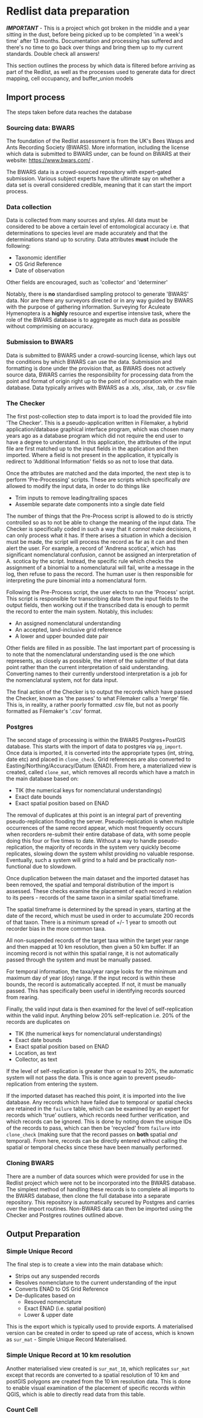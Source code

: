 # **Redlist data preparation**

***IMPORTANT*** - This is a project which got broken in the middle and a year sitting in the dust, before being picked up to be completed 'in a week's time' after 13 months. Documentation and processing has suffered and there's no time to go back over things and bring them up to my current standards. Double check all answers!

This section outlines the process by which data is filtered before arriving as part of the Redlist, as well as the processes used to generate data for direct mapping, cell occupancy, and buffer_union models

## **Import process**

The steps taken before data reaches the database

### **Sourcing data: BWARS**

The foundation of the Redlist assessment is from the UK's Bees Wasps and Ants Recording Society (BWARS). More information, including the license which data is submitted to BWARS under, can be found on BWARS at their website: https://www.bwars.com/ .

The BWARS data is a crowd-sourced repository with expert-gated submission. Various subject experts have the ultimate say on whether a data set is overall considered credible, meaning that it can start the import process.

### **Data collection**

Data is collected from many sources and styles. All data must be considered to be above a certain level of entomological accuracy i.e. that determinations to species level are made accurately and that the determinations stand up to scrutiny. Data attributes **must** include the following:

* Taxonomic identifier
* OS Grid Reference
* Date of observation

Other fields are encouraged, such as 'collector' and 'determiner'

Notably, there is **no** standardised sampling protocol to generate 'BWARS' data. Nor are there any surveyors directed or in any way guided by BWARS with the purpose of gathering information. Surveying for Aculeate Hymenoptera is a **highly** resource and expertise intensive task, where the role of the BWARS database is to aggregate as much data as possible without comprimising on accuracy.


### **Submission to BWARS**

Data is submitted to BWARS under a crowd-sourcing license, which lays out the conditions by which BWARS can use the data. Submission and formatting is done under the provision that, as BWARS does not actively source data, BWARS carries the responsibility for processing data from the point and format of origin right up to the point of incorporation with the main database. Data typically arrives with BWARS as a .xls, .xlsx, .tab, or .csv file

### **The Checker**

The first post-collection step to data import is to load the provided file into 'The Checker'. This is a pseudo-application written in Filemaker, a hybrid application/database graphical interface program, which was chosen many years ago as a database program which did not require the end user to have a degree to understand. In this application, the attributes of the input file are first matched up to the input fields in the application and then imported. Where a field is not present in the application, it typically is redirect to 'Additional Information' fields so as not to lose that data.

Once the attributes are matched and the data imported, the next step is to perform 'Pre-Processing' scripts. These are scripts which specifically *are* allowed to modify the input data, in order to do things like

* Trim inputs to remove leading/trailing spaces
* Assemble separate date components into a single date field

The number of things that the Pre-Process script is allowed to do is strictly controlled so as to not be able to change the meaning of the input data. The Checker is specifically coded in such a way that it *cannot* make decisions, it can only process what it has. If there arises a situation in which a decision must be made, the script will process the record as far as it can and then alert the user. For example, a record of 'Andrena scotica', which has significant nomenclatural confusion, cannot be assigned an interpretation of A. scotica by the script. Instead, the specific rule which checks the assignment of a binomial to a nomenclatural will fail, write a message in the log, then refuse to pass the record. The human user is then responsible for interpreting the pure binomial into a nomenclatural form.

Following the Pre-Process script, the user elects to run the 'Process' script. This script is responsible for transcribing data from the input fields to the output fields, then working out if the transcribed data is enough to permit the record to enter the main system. Notably, this includes:

* An assigned nomenclatural understanding
* An accepted, land-inclusive grid reference
* A lower and upper bounded date pair

Other fields are filled in as possible. The last important part of processing is to note that the nomenclatural understanding used is the one which represents, as closely as possible, the intent of the submitter of that data point rather than the current interpretation of said understanding. Converting names to their currently understood interpretation is a job for the nomenclatural system, not for data input.

The final action of the Checker is to output the records which have passed the Checker, known as 'the passes' to what Filemaker calls a 'merge' file. This is, in reality, a rather poorly formatted .csv file, but not as poorly formatted as Filemaker's '.csv' format.


### **Postgres**

The second stage of processing is within the BWARS Postgres+PostGIS database. This starts with the import of data to postgres via `pg_import`. Once data is imported, it is converted into the appropriate types (int, string, date etc) and placed in `clone_check`. Grid references are also converted to Easting/Northing/Accuracy/Datum (ENAD). From here, a materialized view is created, called `clone_mat`, which removes all records which have a match in the main database based on:

 * TIK (the numerical keys for nomenclatural understandings)
 * Exact date bounds
 * Exact spatial position based on ENAD

The removal of duplicates at this point is an integral part of preventing pseudo-replication flooding the server. Pseudo-replication is when multiple occurrences of the same record appear, which most frequently occurs when recorders re-submit their entire database of data, with some people doing this four or five times to date. Without a way to handle pseudo-replication, the majority of records in the system very quickly become replicates, slowing down the system whilst providing no valuable response. Eventually, such a system will grind to a hald and be practically non-functional due to slowdown.

Once duplication between the main dataset and the imported dataset has been removed, the spatial and temporal distribution of the import is assessed. These checks examine the placement of each record in relation to its peers - records of the same taxon in a similar spatial timeframe.

The spatial timeframe is determined by the spread in years, starting at the date of the record, which must be used in order to accumulate 200 records of that taxon. There is a minimum spread of +/- 1 year to smooth out recorder bias in the more common taxa.

All non-suspended records of the target taxa within the target year range and then mapped at 10 km resolution, then given a 50 km buffer. If an incoming record is not within this spatial range, it is not automatically passed through the system and must be manually passed.

For temporal information, the taxa/year range looks for the minimum and maximum day of year (doy) range. If the input record is within these bounds, the record is automatically accepted. If not, it must be manually passed. This has specifically been useful in identifying records sourced from rearing.

Finally, the valid input data is then examined for the level of self-replication within the valid input. Anything below 20% self-replication i.e. 20% of the records are duplicates on

 * TIK (the numerical keys for nomenclatural understandings)
 * Exact date bounds
 * Exact spatial position based on ENAD
 * Location, as text
 * Collector, as text

If the level of self-replication is greater than or equal to 20%, the automatic system will not pass the data. This is once again to prevent pseudo-replication from entering the system.

If the imported dataset has reached this point, it is imported into the live database. Any records which have failed due to temporal or spatial checks are retained in the `failure` table, which can be examined by an expert for records which 'true' outliers, which records need further verification, and which records can be ignored. This is done by noting down the unique IDs of the records to pass, which can then be 'recycled' from `failure` into `clone_check` (making sure that the record passes on **both** spatial *and* temporal). From here, records can be directly entered without calling the spatial or temporal checks since these have been manually performed.

### **Cloning BWARS**

There are a number of data sources which were provided for use in the Redlist project which were not to be incorporated into the BWARS database. The simplest method of handling these records is to complete all imports to the BWARS database, then clone the full database into a separate repository. This repository is automatically secured by Postgres and carries over the import routines. Non-BWARS data can then be imported using the Checker and Postgres routines outlined above.

## **Output Preparation**

### **Simple Unique Record**

The final step is to create a view into the main database which:

* Strips out any suspended records
* Resolves nomenclature to the current understanding of the input
* Converts ENAD to OS Grid Reference
* De-duplicates based on
    * Resoved nomenclature
    * Exact ENAD (i.e. spatial position)
    * Lower & upper date

This is the export which is typically used to provide exports. A materialised version can be created in order to speed up rate of access, which is known as `sur_mat` - Simple Unique Record Materialised.

### **Simple Unique Record at 10 km resolution**

Another materialised view created is `sur_mat_10`, which replicates `sur_mat` except that records are converted to a spatial resolution of 10 km and postGIS polygons are created from the 10 km resolution data. This is done to enable visual examination of the placement of specific records within QGIS, which is able to directly read data from this table.

### **Count Cell**
